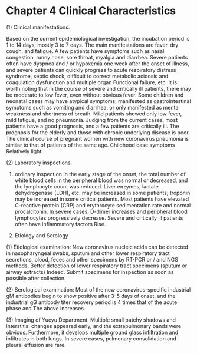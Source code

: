 # Chapter 4  Clinical Characteristics

(1) Clinical manifestations.

Based on the current epidemiological investigation, the incubation period is 1 to 14 days, mostly 3 to 7 days.
The main manifestations are fever, dry cough, and fatigue. A few patients have symptoms such as nasal congestion, runny nose, sore throat, myalgia and diarrhea. Severe patients often have dyspnea and / or hypoxemia one week after the onset of illness, and severe patients can quickly progress to acute respiratory distress syndrome, septic shock, difficult to correct metabolic acidosis and coagulation dysfunction and multiple organ Functional failure, etc. It is worth noting that in the course of severe and critically ill patients, there may be moderate to low fever, even without obvious fever.
Some children and neonatal cases may have atypical symptoms, manifested as gastrointestinal symptoms such as vomiting and diarrhea, or only manifested as mental weakness and shortness of breath.
Mild patients showed only low fever, mild fatigue, and no pneumonia.
Judging from the current cases, most patients have a good prognosis, and a few patients are critically ill. The prognosis for the elderly and those with chronic underlying disease is poor. The clinical course of pregnant women with new coronavirus pneumonia is similar to that of patients of the same age. Childhood case symptoms
Relatively light.

(2) Laboratory inspections.

1. ordinary inspection
In the early stage of the onset, the total number of white blood cells in the peripheral blood was normal or decreased, and the lymphocyte count was reduced. Liver enzymes, lactate dehydrogenase (LDH), etc. may be increased in some patients; troponin may be increased in some critical patients. Most patients have elevated C-reactive protein (CRP) and erythrocyte sedimentation rate and normal procalcitonin. In severe cases, D-dimer increases and peripheral blood lymphocytes progressively decrease. Severe and critically ill patients often have inflammatory factors
Rise.

2. Etiology and Serology

(1) Etiological examination: New coronavirus nucleic acids can be detected in nasopharyngeal swabs, sputum and other lower respiratory tract secretions, blood, feces and other specimens by RT-PCR or / and NGS methods. Better detection of lower respiratory tract specimens (sputum or airway extracts)
Indeed. Submit specimens for inspection as soon as possible after collection.

(2) Serological examination: Most of the new coronavirus-specific industrial gM antibodies begin to show positive after 3-5 days of onset, and the industrial gG antibody titer recovery period is 4 times that of the acute phase and
The above increases.

(3) Imaging of Yueyu Department.
Multiple small patchy shadows and interstitial changes appeared early, and the extrapulmonary bands were obvious. Furthermore, it develops multiple ground glass infiltration and infiltrates in both lungs. In severe cases, pulmonary consolidation and pleural effusion are rare.
